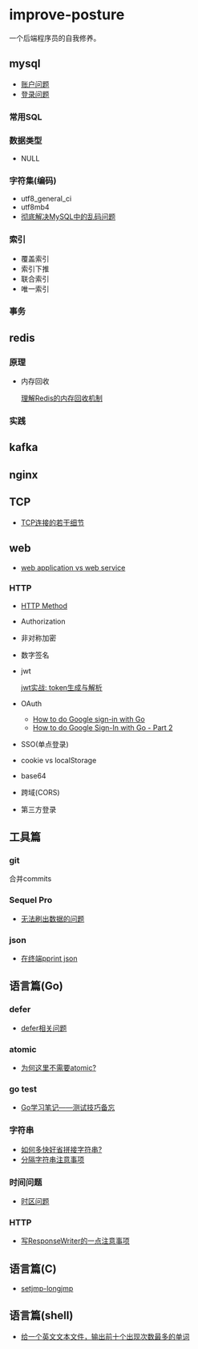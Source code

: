 # improve-posture

一个后端程序员的自我修养。

## mysql

- [账户问题](./mysql/user/README.md)
- [登录问题](./mysql/login/README.md)

### 常用SQL

### 数据类型

- NULL

### 字符集(编码)

- utf8_general_ci
- utf8mb4
- [彻底解决MySQL中的乱码问题](https://mp.weixin.qq.com/s/58Y11c8cLN1uDfHn_6lyAg)



### 索引

- 覆盖索引
- 索引下推
- 联合索引
- 唯一索引

### 事务

## redis

### 原理

- 内存回收

    [理解Redis的内存回收机制
](https://juejin.im/post/5d107ad851882576df7fba9e?utm_source=weibo&utm_campaign=user)

### 实践

## kafka

## nginx



## TCP

- [TCP连接的若干细节](./tcp/README.md)


## web

- [web application vs web service](./web/app-service.md)

### HTTP

- [HTTP Method](./web/http.md)

- Authorization

- 非对称加密

- 数字签名

- jwt

    [jwt实战: token生成与解析](./jwt/README.md)
- OAuth
    - [How to do Google sign-in with Go](https://skarlso.github.io/2016/06/12/google-signin-with-go/)
    - [How to do Google Sign-In with Go - Part 2](https://skarlso.github.io/2016/11/02/google-signin-with-go-part2/)
- SSO(单点登录)
- cookie vs localStorage
- base64
- 跨域(CORS)
- 第三方登录

## 工具篇

### git

合并commits

### Sequel Pro

- [无法刷出数据的问题](./tools/sequelpro.md)

### json

- [在终端pprint json](./tools/json/print.md)


## 语言篇(Go)

### defer
- [defer相关问题](./go/defer/README.md)

### atomic

- [为何这里不需要atomic?](./go/atomic/READEME.md)

### go test

- [Go学习笔记——测试技巧备忘](./go/testing/README.md)

### 字符串

- [如何多快好省拼接字符串?](./go/strings/README.md)
- [分隔字符串注意事项](./go/strings/split.md)
### 时间问题

- [时区问题](./go/time/README.md)

### HTTP

- [写ResponseWriter的一点注意事项](./go/http/README.md)


## 语言篇(C)

- [setjmp-longjmp](./c/setjmp-longjmp.md)


## 语言篇(shell)

- [给一个英文文本文件，输出前十个出现次数最多的单词](./shell/top10.md)